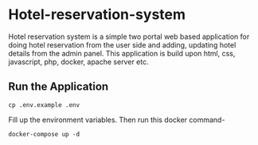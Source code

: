 # Hotel-reservation-system
Hotel reservation system is a simple two portal web based application for doing hotel reservation from the user side and adding, updating hotel details from the admin panel. This application is build upon html, css, javascript, php, docker, apache server etc.

## Run the Application

```
cp .env.example .env
```
Fill up the environment variables. Then run this docker command-
```
docker-compose up -d
```
